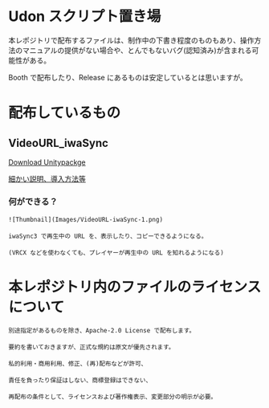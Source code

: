 # Udon スクリプト置き場

本レポジトリで配布するファイルは、制作中の下書き程度のものもあり、操作方法のマニュアルの提供がない場合や、とんでもないバグ(認知済み)が含まれる可能性がある。

Booth で配布したり、Release にあるものは安定しているとは思いますが。

# 配布しているもの

## VideoURL_iwaSync

[Download Unitypackge](VideoURL_iwaSync3.unitypackage)

[細かい説明、導入方法等](VideoURL_iwaSync3_Readme.md)

### 何ができる？

	![Thumbnail](Images/VideoURL-iwaSync-1.png)

	iwaSync3 で再生中の URL を、表示したり、コピーできるようになる。

	(VRCX などを使わなくても、プレイヤーが再生中の URL を知れるようになる)

# 本レポジトリ内のファイルのライセンスについて

	別途指定があるものを除き、Apache-2.0 License で配布します。

	要約を書いておきますが、正式な規約は原文が優先されます。

	私的利用・商用利用、修正、(再)配布などが許可、
	
	責任を負ったり保証はしない、商標登録はできない、

	再配布の条件として、ライセンスおよび著作権表示、変更部分の明示が必要。